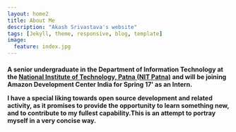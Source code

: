 ```yaml
---
layout: home2
title: About Me
description: "Akash Srivastava's website"
tags: [Jekyll, theme, responsive, blog, template]
image:
  feature: index.jpg
---
```

<h4>
A senior undergraduate in the Department of Information Technology at the <a href="http://nitp.ac.in/php/home.php" target="_blank">National Institute of Technology, Patna (NIT Patna)</a> and will be joining Amazon Development Center India for Spring 17' as an Intern. 

<br/>

I have a special liking towards open source development and related activity, as it promises to provide the opportunity to learn something new, and to contribute to my fullest capability.This is an attempt to portray myself in a very concise way.
</h4>
<!--<center><img src ="/assets/signature.jpg" /></center>-->
<br/>
<a class="twitter-timeline" data-lang="en" data-width="800" data-height="280" data-theme="light" data-link-color="#9bd2f7" href="https://twitter.com/akash1684" data-chrome="noscrollbar"></a> <script async src="//platform.twitter.com/widgets.js" charset="utf-8"></script>



<!--![sig](/assets/signature.jpg)-->

